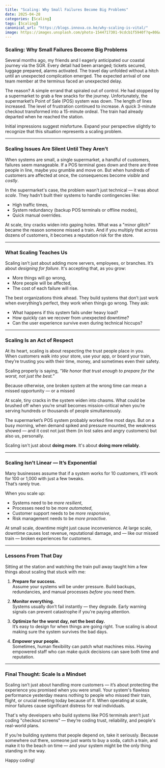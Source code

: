 ```yaml
---
title: "Scaling: Why Small Failures Become Big Problems"
date: 2025-04-28
categories: [Scaling]
tags: [Scaling]
canonical_url: "https://blogs.innova.co.ke/why-scaling-is-vital/"
image: https://images.unsplash.com/photo-1544717301-9cdcb1f5940f?q=80&w=1170&auto=format&fit=crop&ixlib=rb-4.1.0&ixid=M3wxMjA3fDB8MHxwaG90by1wYWdlfHx8fGVufDB8fHx8fA%3D%3D
---
```


### **Scaling: Why Small Failures Become Big Problems**

Several months ago, my friends and I eagerly anticipated our coastal journey via the SGR. Every detail had been arranged; tickets secured, luggage prepared, alarms activated. The travel day unfolded without a hitch until an unexpected complication emerged. The expected arrival of one team member at the terminus faced an unexpected delay.

The reason? A simple errand that spiraled out of control.
He had stopped by a supermarket to grab a few snacks for the journey. Unfortunately, the supermarket’s Point of Sale (POS) system was down. The length of lines increased. The level of frustration continued to increase. A quick 3-minute checkout transformed into a 15-minute ordeal. The train had already departed when he reached the station.

Initial impressions suggest misfortune. Expand your perspective slightly to recognize that this situation represents a scaling problem.

---

### **Scaling Issues Are Silent Until They Aren’t**

When systems are small, a single supermarket, a handful of customers, failures seem manageable. If a POS terminal goes down and there are three people in line, maybe you grumble and move on. But when hundreds of customers are affected at once, the consequences become *visible* and *costly*.  

In the supermarket's case, the problem wasn’t just technical — it was about *scale*. They hadn’t built their systems to handle contingencies like:

- High traffic times,
- System redundancy (backup POS terminals or offline modes),
- Quick manual overrides.  

At scale, tiny cracks widen into gaping holes. What was a "minor glitch" became the reason someone missed a train. And if you multiply that across dozens of customers, it becomes a reputation risk for the store.

---

### **What Scaling Teaches Us**

Scaling isn’t just about adding more servers, employees, or branches. It’s about *designing for failure*. It's accepting that, as you grow:

- More things will go wrong,
- More people will be affected,
- The cost of each failure will rise.

The best organizations think ahead. They build systems that don’t just work when everything’s perfect, they work when things go wrong. They ask:

- What happens if this system fails under heavy load?
- How quickly can we recover from unexpected downtime?
- Can the user experience survive even during technical hiccups?

---

### **Scaling Is an Act of Respect**

At its heart, scaling is about respecting the trust people place in you.  
When customers walk into your store, use your app, or board your train, they’re trusting you with their time, money, and sometimes even their safety.  

Scaling properly is saying, *“We honor that trust enough to prepare for the worst, not just the best.”*  

Because otherwise, one broken system at the wrong time can mean a missed opportunity — or a missed

At scale, tiny cracks in the system widen into chasms. What could be brushed off when you’re small becomes mission-critical when you’re serving hundreds or thousands of people simultaneously.  

The supermarket’s POS system probably worked fine most days. But on a busy morning, when demand spiked and pressure mounted, the weakness showed — and it cost not just them (in lost sales and angry customers) but also us, personally.  

Scaling isn't just about **doing more**. It's about **doing more reliably**.

---

### **Scaling Isn’t Linear — It’s Exponential**

Many businesses assume that if a system works for 10 customers, it’ll work for 100 or 1,000 with just a few tweaks.  
That’s rarely true.

When you scale up:

- Systems need to be *more resilient*,
- Processes need to be *more automated*,
- Customer support needs to be *more responsive*,  
- Risk management needs to be *more proactive*.  

At small scale, downtime might just cause inconvenience. At large scale, downtime causes lost revenue, reputational damage, and — like our missed train — broken experiences for customers.

---

### **Lessons From That Day**

Sitting at the station and watching the train pull away taught him a few things about scaling that stuck with me:

1. **Prepare for success.**  
   Assume your systems will be under pressure. Build backups, redundancies, and manual processes *before* you need them.  

2. **Monitor everything.**  
   Systems usually don’t fail instantly — they degrade. Early warning signals can prevent catastrophe if you're paying attention.  

3. **Optimize for the worst day, not the best day.**  
   It’s easy to design for when things are going right. True scaling is about making sure the system survives the bad days.

4. **Empower your people.**  
   Sometimes, human flexibility can patch what machines miss. Having empowered staff who can make quick decisions can save both time and reputation.

---

### **Final Thought: Scale Is a Mindset**

Scaling isn’t just about handling more customers — it’s about protecting the experience you promised when you were small.
Your system's flawless performance yesterday means nothing to people who missed their train, flight, or crucial meeting today because of it.
When operating at scale, minor failures cause significant distress for real individuals.

That's why developers who build systems like POS terminals aren’t just coding "checkout screens" — they’re coding trust, reliability, and people's real-world plans.

If you’re building systems that people depend on, take it seriously.
Because somewhere out there, someone just wants to buy a soda, catch a train, and make it to the beach on time — and your system might be the only thing standing in the way.

Happy coding!
